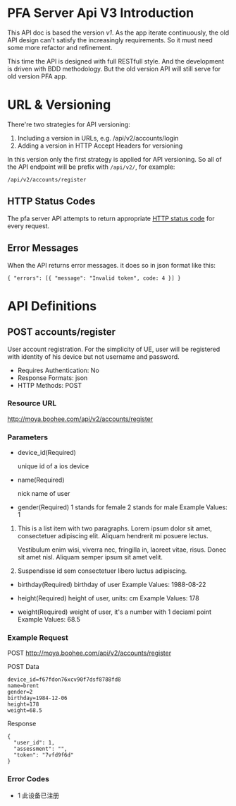 # PFA Server Api V3 Introduction

This API doc is based the version *v1*. As the app iterate continuously,
the old API design can't satisfy the increasingly requirements. So it
must need some more refactor and refinement.

This time the API is designed with full RESTfull style. And the development
is driven with BDD methodology. But the old version API will still serve for old
version PFA app.

# URL & Versioning

There're two strategies for API versioning:
  1. Including a version in URLs, e.g. /api/v2/accounts/login
  2. Adding a version in HTTP Accept Headers for versioning

In this version only the first strategy is applied for API versioning. So
all of the API endpoint will be prefix with `/api/v2/`, for example:

    /api/v2/accounts/register

## HTTP Status Codes

The pfa server API attempts to return appropriate
[HTTP status code](http://en.wikipedia.org/wiki/List_of_HTTP_status_codes)
for every request.

## Error Messages

When the API returns error messages. it does so in json format like this:

    { "errors": [{ "message": "Invalid token", code: 4 }] }

# API Definitions

## POST accounts/register

User account registration. For the simplicity of UE, user will be registered
with identity of his device but not username and password.

  * Requires Authentication: No
  * Response Formats: json
  * HTTP Methods: POST

### Resource URL

http://moya.boohee.com/api/v2/accounts/register

### Parameters

* device_id(Required)
   
  unique id of a ios device

* name(Required)
    
  nick name of user

*    gender(Required)
     1 stands for female
     2 stands for male
     Example Values: 1

1.  This is a list item with two paragraphs. Lorem ipsum dolor
    sit amet, consectetuer adipiscing elit. Aliquam hendrerit
    mi posuere lectus.

    Vestibulum enim wisi, viverra nec, fringilla in, laoreet
    vitae, risus. Donec sit amet nisl. Aliquam semper ipsum
    sit amet velit.

2.  Suspendisse id sem consectetuer libero luctus adipiscing.

*   birthday(Required)
    birthday of user
    Example Values: 1988-08-22
*   height(Required)
    height of user, units: cm
    Example Values: 178

*   weight(Required)
    weight of user, it's a number with 1 deciaml point
    Example Values: 68.5

### Example Request

POST http://moya.boohee.com/api/v2/accounts/register

POST Data

    device_id=f67fdon76xcv90f7dsf8788fd8
    name=brent
    gender=2
    birthday=1984-12-06
    height=178
    weight=68.5

Response

    {
      "user_id": 1,
      "assessment": "",
      "token": "7vfd9f6d"
    }

### Error Codes

* 1 此设备已注册
